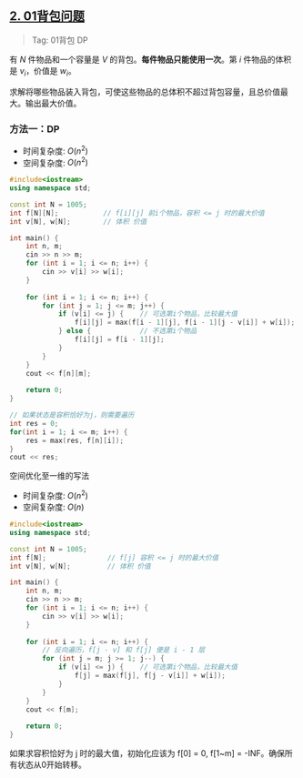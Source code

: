 ## [2. 01背包问题](https://www.acwing.com/problem/content/2/)

> Tag: 01背包 DP

有 $N$ 件物品和一个容量是 $V$ 的背包。**每件物品只能使用一次**。第 $i$ 件物品的体积是 $v_i$，价值是 $w_i$。

求解将哪些物品装入背包，可使这些物品的总体积不超过背包容量，且总价值最大。输出最大价值。

### 方法一：DP
* 时间复杂度: ${O(n^2)}$
* 空间复杂度: ${O(n^2)}$
```cpp
#include<iostream>
using namespace std;

const int N = 1005;
int f[N][N];           // f[i][j] 前i个物品，容积 <= j 时的最大价值
int v[N], w[N];        // 体积 价值

int main() {
    int n, m;
    cin >> n >> m;
    for (int i = 1; i <= n; i++) {
        cin >> v[i] >> w[i];
    }
    
    for (int i = 1; i <= n; i++) {
        for (int j = 1; j <= m; j++) {
            if (v[i] <= j) {    // 可选第i个物品，比较最大值
                f[i][j] = max(f[i - 1][j], f[i - 1][j - v[i]] + w[i]);
            } else {            // 不选第i个物品
                f[i][j] = f[i - 1][j]; 
            }
        }
    }
    cout << f[n][m];
    
    return 0;
}
```

```cpp
// 如果状态是容积恰好为j，则需要遍历
int res = 0;
for(int i = 1; i <= m; i++) {
    res = max(res, f[n][i]);
}
cout << res;
```

空间优化至一维的写法

* 时间复杂度: ${O(n^2)}$
* 空间复杂度: ${O(n)}$

```cpp
#include<iostream>
using namespace std;

const int N = 1005;
int f[N];               // f[j] 容积 <= j 时的最大价值
int v[N], w[N];         // 体积 价值

int main() {
    int n, m;
    cin >> n >> m;
    for (int i = 1; i <= n; i++) {
        cin >> v[i] >> w[i];
    }
    
    for (int i = 1; i <= n; i++) {
        // 反向遍历，f[j - v] 和 f[j] 便是 i - 1 层
        for (int j = m; j >= 1; j--) {
            if (v[i] <= j) {    // 可选第i个物品，比较最大值
                f[j] = max(f[j], f[j - v[i]] + w[i]);
            }
        }
    }
    cout << f[m];
    
    return 0;
}
```

如果求容积恰好为 j 时的最大值，初始化应该为 f[0] = 0, f[1~m] = -INF。确保所有状态从0开始转移。

